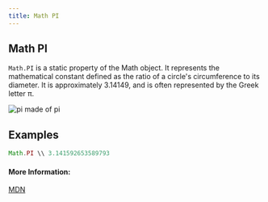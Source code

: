 ```yaml
---
title: Math PI
---
```

## Math PI

``Math.PI`` is a static property of the Math object. It represents the mathematical constant defined as the ratio of a circle's circumference to its diameter. It is approximately 3.14149, and is often represented by the Greek letter &pi;. 


![pi made of pi](https://c1.staticflickr.com/2/1207/3352784321_0d648bec78.jpg)

## Examples

```js
Math.PI \\ 3.141592653589793
```

#### More Information:
[MDN](https://developer.mozilla.org/en-US/docs/Web/JavaScript/Reference/Global_Objects/Math/PI)
